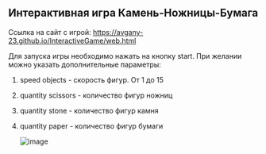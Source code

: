 ## Интерактивная игра Камень-Ножницы-Бумага

Ссылка на сайт с игрой: https://avgany-23.github.io/InteractiveGame/web.html

Для запуска игры необходимо нажать на кнопку start. При желании можно указать дополнительные параметры:
1) speed objects - скорость фигур. От 1 до 15
2) quantity scissors - количество фигур ножниц
3) quantity stone - количество фигур камня
4) quantity paper - количество фигур бумаги

   ![image](https://github.com/user-attachments/assets/cc59402c-e2a8-429e-88f0-24b79e0983b8)
